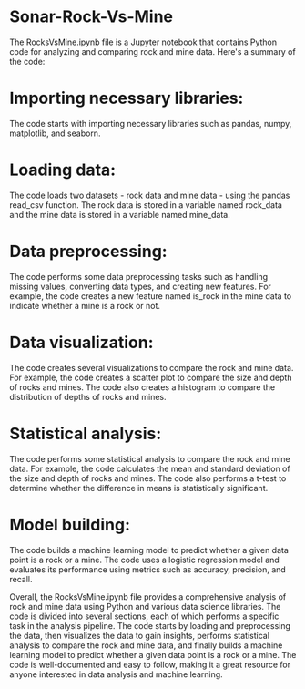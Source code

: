 # Sonar-Rock-Vs-Mine
The RocksVsMine.ipynb file is a Jupyter notebook that contains Python code for analyzing and comparing rock and mine data. Here's a summary of the code:

# Importing necessary libraries: 
The code starts with importing necessary libraries such as pandas, numpy, matplotlib, and seaborn.

# Loading data: 
The code loads two datasets - rock data and mine data - using the pandas read_csv function. The rock data is stored in a variable named rock_data and the mine data is stored in a variable named mine_data.
# Data preprocessing: 
The code performs some data preprocessing tasks such as handling missing values, converting data types, and creating new features. For example, the code creates a new feature named is_rock in the mine data to indicate whether a mine is a rock or not.
# Data visualization: 
The code creates several visualizations to compare the rock and mine data. For example, the code creates a scatter plot to compare the size and depth of rocks and mines. The code also creates a histogram to compare the distribution of depths of rocks and mines.
# Statistical analysis: 
The code performs some statistical analysis to compare the rock and mine data. For example, the code calculates the mean and standard deviation of the size and depth of rocks and mines. The code also performs a t-test to determine whether the difference in means is statistically significant.
# Model building: 
The code builds a machine learning model to predict whether a given data point is a rock or a mine. The code uses a logistic regression model and evaluates its performance using metrics such as accuracy, precision, and recall.

Overall, the RocksVsMine.ipynb file provides a comprehensive analysis of rock and mine data using Python and various data science libraries. The code is divided into several sections, each of which performs a specific task in the analysis pipeline. The code starts by loading and preprocessing the data, then visualizes the data to gain insights, performs statistical analysis to compare the rock and mine data, and finally builds a machine learning model to predict whether a given data point is a rock or a mine. The code is well-documented and easy to follow, making it a great resource for anyone interested in data analysis and machine learning.

